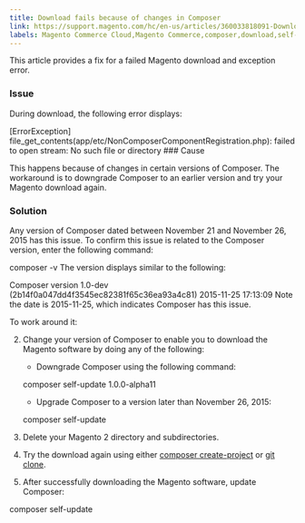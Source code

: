 ```yaml
---
title: Download fails because of changes in Composer
link: https://support.magento.com/hc/en-us/articles/360033818091-Download-fails-because-of-changes-in-Composer
labels: Magento Commerce Cloud,Magento Commerce,composer,download,self-update,2.x.x,how to
---
```


This article provides a fix for a failed Magento download and exception error.

 ### Issue

 During download, the following error displays:

 [ErrorException] file\_get\_contents(app/etc/NonComposerComponentRegistration.php): failed to open stream: No such file or directory ### Cause

 This happens because of changes in certain versions of Composer. The workaround is to downgrade Composer to an earlier version and try your Magento download again.

 ### Solution

 Any version of Composer dated between November 21 and November 26, 2015 has this issue. To confirm this issue is related to the Composer version, enter the following command:

 composer -v The version displays similar to the following:

 Composer version 1.0-dev (2b14f0a047dd4f3545ec82381f65c36ea93a4c81) 2015-11-25 17:13:09 Note the date is 2015-11-25, which indicates Composer has this issue.

 To work around it:

 
 2.  Change your version of Composer to enable you to download the Magento software by doing any of the following:

 
	 *  Downgrade Composer using the following command:
	
	 composer self-update 1.0.0-alpha11 
	 *  Upgrade Composer to a version later than November 26, 2015:
	
	 composer self-update 
 4.  Delete your Magento 2 directory and subdirectories.

 
 6. Try the download again using either [composer create-project](https://devdocs.magento.com/guides/v2.3/install-gde/composer.html) or [git clone](https://devdocs.magento.com/guides/v2.3/install-gde/prereq/dev_install.html).
 8.  After successfully downloading the Magento software, update Composer:

 composer self-update 
 
